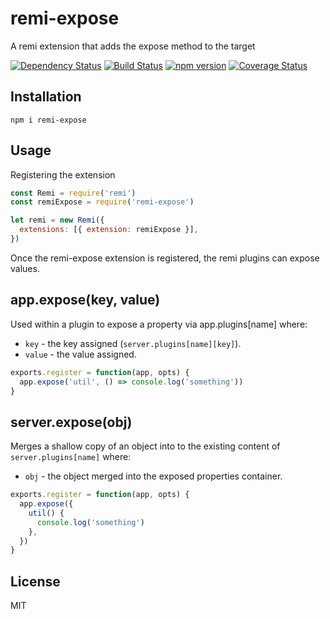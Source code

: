 # remi-expose

A remi extension that adds the expose method to the target

[![Dependency Status](https://david-dm.org/remijs/expose/status.svg?style=flat)](https://david-dm.org/remijs/expose)
[![Build Status](https://travis-ci.org/remijs/expose.svg?branch=master)](https://travis-ci.org/remijs/expose)
[![npm version](https://badge.fury.io/js/remi-expose.svg)](http://badge.fury.io/js/remi-expose)
[![Coverage Status](https://coveralls.io/repos/remijs/expose/badge.svg?branch=master&service=github)](https://coveralls.io/github/remijs/expose?branch=master)


## Installation

```
npm i remi-expose
```


## Usage

Registering the extension

```js
const Remi = require('remi')
const remiExpose = require('remi-expose')

let remi = new Remi({
  extensions: [{ extension: remiExpose }],
})
```

Once the remi-expose extension is registered, the remi plugins can expose values.

## app.expose(key, value)

Used within a plugin to expose a property via app.plugins[name] where:

* `key` - the key assigned (`server.plugins[name][key]`).
* `value` - the value assigned.

```js
exports.register = function(app, opts) {
  app.expose('util', () => console.log('something'))
}
```


## server.expose(obj)

Merges a shallow copy of an object into to the existing content of `server.plugins[name]` where:

* `obj` - the object merged into the exposed properties container.

```js
exports.register = function(app, opts) {
  app.expose({
    util() {
      console.log('something')
    },
  })
}
```


## License

MIT
